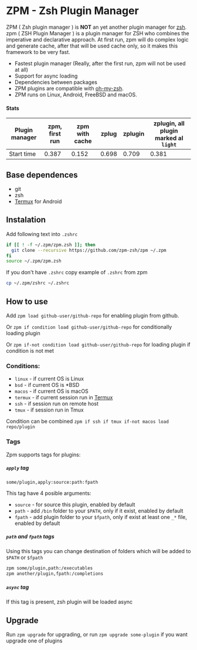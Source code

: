 # ZPM - Zsh Plugin Manager

ZPM ( Zsh plugin manager ) is **NOT** an yet another plugin manager for [zsh](http://www.zsh.org/).
zpm ( ZSH Plugin Manager ) is a plugin manager for ZSH who combines the imperative and declarative approach. At first run, zpm will do complex logic and generate cache, after that will be used cache only, so it makes this framework to be very fast.

* Fastest plugin manager (Really, after the first run, zpm will not be used at all)
* Support for async loading
* Dependencies between packages
* ZPM plugins are compatible with [oh-my-zsh](https://github.com/robbyrussell/oh-my-zsh).
* ZPM runs on Linux, Android, FreeBSD and macOS.

#### Stats

| Plugin manager | zpm, first run | zpm with cache | zplug | zplugin | zplugin, all plugin marked al `light` |
|----------------|----------------|----------------|-------|---------|---------------------------------------|
| Start time     | 0.387          | 0.152          | 0.698 | 0.709   | 0.381                                 |

## Base dependences

* git
* zsh
* [Termux](http://termux.com/) for Android

## Instalation

Add following text into `.zshrc`

```sh
if [[ ! -f ~/.zpm/zpm.zsh ]]; then
  git clone --recursive https://github.com/zpm-zsh/zpm ~/.zpm
fi
source ~/.zpm/zpm.zsh
```

If you don't have `.zshrc` copy example of `.zshrc` from zpm

```sh
cp ~/.zpm/zshrc ~/.zshrc
```

## How to use

Add `zpm load github-user/github-repo` for enabling plugin from github.

Or `zpm if condition load github-user/github-repo` for conditionally loading plugin

Or `zpm if-not condition load github-user/github-repo` for loading plugin if condition is not met 

### Conditions:

* `linux` - if current OS is Linux
* `bsd` - if current OS is *BSD
* `macos` - if current OS is macOS
* `termux` - if current session run in [Termux](http://termux.com/)
* `ssh` - if session run on remote host
* `tmux` - if session run in Tmux

Condition can be combined `zpm if ssh if tmux if-not macos load repo/plugin`

### Tags

Zpm supports tags for plugins:

##### `apply` tag

`some/plugin,apply:source:path:fpath`

This tag have 4 posible arguments: 

* `source` - for source this plugin, enabled by default
* `path` - add `/bin` folder to your `$PATH`, only if it exist, enabled by default
* `fpath` - add plugin folder to your `$fpath`, only if exist at least one `_*` file, enabled by default

##### `path` and `fpath` tags

Using this tags you can change destination of folders which will be added to `$PATH` or `$fpath`

```sh
zpm some/plugin,path:/executables
zpm another/plugin,fpath:/completions
```

##### `async` tag

If this tag is present, zsh plugin will be loaded async

## Upgrade

Run `zpm upgrade` for upgrading, or run `zpm upgrade some-plugin` if you want upgrade one of plugins
